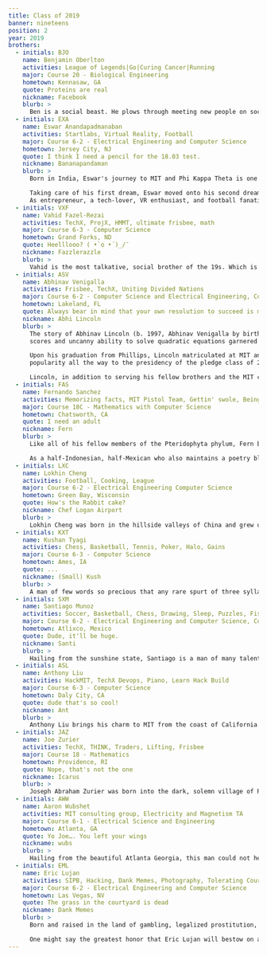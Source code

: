 ```yaml
---
title: Class of 2019
banner: nineteens
position: 2
year: 2019
brothers:
  - initials: BJO
    name: Benjamin Oberlton
    activities: League of Legends|Go|Curing Cancer|Running
    major: Course 20 - Biological Engineering
    hometown: Kennasaw, GA
    quote: Proteins are real
    nickname: Facebook
    blurb: >
      Ben is a social beast. He plows through meeting new people on social media and in real life. That's just how he rolls. He is loves Chinese food, people, and culture. While Ben thinks he has unparalleled physical fitness…yeah he actually is probably the most cut PKT brother. However, his newfound addiction to video games and Chinese girls will prove to his downfall. Let's just hope he cures cancer before that.
  - initials: EXA
    name: Eswar Anandapadmanaban
    activities: Startlabs, Virtual Reality, Football
    major: Course 6-2 - Electrical Engineering and Computer Science
    hometown: Jersey City, NJ
    quote: I think I need a pencil for the 18.03 test.
    nickname: Bananapandaman
    blurb: >
      Born in India, Eswar's journey to MIT and Phi Kappa Theta is one that epitomizes the American Dream. After moving to the United States as a four year old to Jersey City, he had two equally ambitious dreams. The first of which was cheering for the Dallas Cowboys, his favorite football team, in a Super Bowl game. Unfortunately, no medical technology existed at the time to keep Eswar alive for the next few centuries to achieve his first dream. Due to this desperate realization, Eswar began to experiment with medical devices and devised the "ThereNIM," a touchless respiratory non-invasive monitor. No longer would Eswar have to worry about monitoring his respiratory health while he watched in agony as his Dallas Cowboys fall short of the Super Bowl once again during the playoffs. Eswar later submitted the ThereNIM into various science fairs and competition, such as the Intel Science Talent Search and received countless recognitions.

      Taking care of his first dream, Eswar moved onto his second dream, ironically, virtual reality. After realizing that the Dallas Cowboys doesn't necessarily have to win in reality, Eswar quickly moved to the prospects and opportunities of virtual reality. Missing the extremely obvious opportunity of virtual reality with realistic pornography, Eswar decided instead to concentrate on the idea of 360 video-conferencing. Founding his company, Virtuo, with other like-minded partners, Eswar is constantly looking for ways to make this VR dream, a reality.
      As entrepreneur, a tech-lover, VR enthusiast, and football fanatic, Eswar contributes to the Phi Kappa Theta Brotherhood in countless ways. His never ending journey to seek for the answers brings a quality of curiosity and inspiration to the house. His loyalty and dedication to the brotherhood is undeniable and true.
  - initials: VXF
    name: Vahid Fazel-Rezai
    activities: TechX, ProjX, HMMT, ultimate frisbee, math
    major: Course 6-3 - Computer Science
    hometown: Grand Forks, ND
    quote: Heelllooo? ( •̀ o •́ )_/¯
    nickname: Fazzlerazzle
    blurb: >
      Vahid is the most talkative, social brother of the 19s. Which is kind of surprising when you think about it since he grew up in North Dakota! Yes, people actually live there. When he's not lighting up a room with his gregarious personality -- or pulling a triple all-nighter to finish his 8 psets -- you can find him on the field playing a spontaneous game of sportsball. He may seem a bit intense when you first meet him, but deep down he's truly a very sweet, talented, humble guy. Probably because he's actually from Canada (no, like he's actually Canadian, pls don't tell the cops). Anyway, talk to Vahid! He loves talking.
  - initials: ASV
    name: Abhinav Venigalla
    activities: Frisbee, TechX, Uniting Divided Nations
    major: Course 6-2 - Computer Science and Electrical Engineering, Course 8 - Physics
    hometown: Lakeland, FL
    quote: Always bear in mind that your own resolution to succeed is more important than any other.
    nickname: Abhi Lincoln
    blurb: >
      The story of Abhinav Lincoln (b. 1997, Abhinav Venigalla by birth) is, put shortly, the story of success, of dedication, of making one's way up in the land of dreams and opportunity. Lincoln hails from a log cabin in the quiet suburbs of Lakeland, FL, where, even as a young boy, he showed immense academic and social prowess, blossoming in his environs and being a natural leader, in school and elsewhere. He first rose to international prominence in middle school, where his nearly-unparalleled SAT
      scores and uncanny ability to solve quadratic equations garnered the attention of local and global news media. In school, Lincoln made various contribution to the field of mathematics, even creating an algorithm to find the determinant of a four-by-four matrix. Galvanized by success, Lincoln was driven to move to Andover, MA, where he enrolled in the prestigious Phillips Academy, honing his intellectual and interpersonal abilities in the hopes of turning himself into the ultimate polymath -- the true paragon of the modern-day Renaissance Man.

      Upon his graduation from Phillips, Lincoln matriculated at MIT and joined Phi Kappa Theta. During his early days at PKT, it was immediately clear that he was different -- a man as well-at-ease building a speaker as he was at being a public speaker. His unique, prodigious, and eclectic set of talents, coupled with his perfect moral compass, innate ability to unite various disjoint parties and effortless charisma, made him a natural leader within the fraternity. Lincoln, true to his name, rode a wave of
      popularity all the way to the presidency of the pledge class of 2019, uniting and providing vision and leadership for the rest of us mere mortals. Abhi, as he insisted on being known (finding even Mr. President too lofty a title for his humble demeanor), was a kind, insightful, and benevolent leader, and always took his utmost care and precision in matters relating to PKT, making countless sacrifices to serve as a true cornerstone of our organization and perhaps being one of the greatest brothers PKT has ever known.

      Lincoln, in addition to serving his fellow brothers and the MIT communtiy as a whole, also enjoys electrical engineering and computer science, working with TechX to organize one of the nation's largest and most prominent hackathons. In his (admittedly meagre) spare time, he can be found participating in sports, playing music, socializing with his fellow countrymen, and dreaming up ways to better lead a world that so desperately needs him.
  - initials: FAS
    name: Fernando Sanchez
    activities: Memorizing facts, MIT Pistol Team, Gettin' swole, Being watered, Topiary
    major: Course 18C - Mathematics with Computer Science
    hometown: Chatsworth, CA
    quote: I need an adult
    nickname: Fern
    blurb: >
      Like all of his fellow members of the Pteridophyta phylum, Fern began his life as a humble spore and spent many days undergoing vigorous mitosis before growing into the proud, leafy thicket we all know and love. Fern's true coming-of-age came during his days as a high school student in the Valley, when he regularly studied and photosynthesized for upwards of 40 hours a day to ensure that he would earn the highest score in Academic Decathlon history as a senior. (Fern no longer holds this record, but as he'll tell you, this is total bullshit, since the scores this year were hell of inflated and he's still number one all time.)

      As a half-Indonesian, half-Mexican who also maintains a poetry blog, Fern is responsible in more ways than one for improving the overall culture of PKT. He likes listening to music that was made by anyone who is Korean and female, and he likes playing video games that were made by the folks who make League of Legends. Due to his subtle wit, his Wikipedia-like knowledge of 19th century French painters, and the flashes of true, virtuoso-like brilliance he displays at pong, Fern is also a well-liked presence around the house. One of the most personable shrubs you'll ever meet, Fern is definitely worth spending some time with if you get a chance; it's much more fun than watching grass grow.
  - initials: LXC
    name: Lokhin Cheng
    activities: Football, Cooking, League
    major: Course 6-2 - Electrical Engineering Computer Science
    hometown: Green Bay, Wisconsin
    quote: How's the Rabbit cake?
    nickname: Chef Logan Airport
    blurb: >
      Lokhin Cheng was born in the hillside valleys of China and grew up in the tundra of Green Bay Wisconsin. Raised with football in his veins, he's watched the highs and lows of his favorite football team – the Packers. As his nickname indicates, he's a highly competent chef, dedicating even six+ hours to perfect dishes, referring to lessons from working at his aunt's Chinese restaurant. If you run into Chef Logan, you'll probably find him making up phrases and pronunciations that only he can understand. You might find him enjoying some "rabbit cake," or practicing the art of "torched field warfare." Lokhin is one of the most dedicated and hard working brothers at PKT as you'll normally find him in his room working hard on a PSET while singing out of tune to Maroon 5 and Coldplay. Be sure to get to know Lokhin, one of the nicest brothers of the class of 2019.
  - initials: KXT
    name: Kushan Tyagi
    activities: Chess, Basketball, Tennis, Poker, Halo, Gains
    major: Course 6-3 - Computer Science
    hometown: Ames, IA
    quote: ...
    nickname: (Small) Kush
    blurb: >
      A man of few words so precious that any rare spurt of three syllables he utters are regarded by preeminent scholars of our day as equal to epic fables of old. The talent coursing through his veins stemming from his superlative bloodline is evident; he is king on the court, dropping buckets left and right, and he is supreme on the board, crushing worthy opponents blindfolded. One would have better luck attempting to coax state secrets from a hardened war veteran than reading his poker face and luck is always on his side. He is a man of extremes, always pushing his limits, whether it be maxing out his bench without a spotter, or wrestling wild bears in the depths of PKT. He'll ace every serve and go flawless any team slayer match. Always willing to listen and offer his wisdom, Kushan is truly a gentleman and a scholar.
  - initials: SXM
    name: Santiago Munoz
    activities: Soccer, Basketball, Chess, Drawing, Sleep, Puzzles, Fishing, League, Dota
    major: Course 6-2 - Electrical Engineering and Computer Science, Course 2 - Mechanical Engineering
    hometown: Atlixco, Mexico
    quote: Dude, it'll be huge.
    nickname: Santi
    blurb: >
      Hailing from the sunshine state, Santiago is a man of many talents. From the beginning, Santi was destined to be a great soccer player. Instead of accepting one of his many offers to play in the English Premier League, Santi decided to take his talents to Cambridge and join the PKT intramural team. As hardworking as he is gifted, Santiago plans on majoring in mechanical engineering, electrical engineering, and computer science. When he's not psetting or breaking ankles on the soccer field, you'll find Santi partying hard or blowing off steam with some League of Legends.
  - initials: ASL
    name: Anthony Liu
    activities: HackMIT, TechX Devops, Piano, Learn Hack Build
    major: Course 6-3 - Computer Science
    hometown: Daly City, CA
    quote: dude that's so cool!
    nickname: Ant
    blurb: >
      Anthony Liu brings his charm to MIT from the coast of California. They call him Ant, not because it happens to be the first three letters of his name, but because of the fact that he can lift hundreds of times his body weight. Half-Brazilian and half-Chinese, he can do virtually anything when he combines his intelligence with artificial intelligence. He's currently working on a Javascript program to fix global warming, and after that he plans to start a company that uses machine learning to schedule your day. Until then, you can always count on him to brighten your day with his sweet smile or dazzle your ears with his piano improv. Cheerful, kind, and valiant, he's one of the best guys you can get to know around MIT.
  - initials: JAZ
    name: Joe Zurier
    activities: TechX, THINK, Traders, Lifting, Frisbee
    major: Course 18 - Mathematics
    hometown: Providence, RI
    quote: Nope, that's not the one
    nickname: Icarus
    blurb: >
      Joseph Abraham Zurier was born into the dark, solemn village of Rhode Island. In the same way that goldfish grow to the size of their bowls, so did the people of this small village; young Joseph and his people were inexplicably small, both in height and in gains. As young Joseph progressed through school and life, he developed a particular affinity for mathematics. The legend has it that he completed AP Calculus by 8th grade, a feat accomplished by a phenomenal few. The summer after his Freshman year of high school, the young Joseph Abraham got his first taste of life beyond the small village of Rhode Island. He attended a summer program for mathematics in Boston called "PROMYS" to further advance his mathematical education in ways his small town high school could not. Young Joseph's time at PROMYS was a formative experience. After being exposed to the vast world of mathematics, young Joseph's body, like that of the goldfish, expanded to fill his new world and he grew a whopping 6 feet almost overnight. Today he stands at a proud 6'3" (although he ironically despises computer science) as the second tallest brother in the house. No longer the small child he once was, a newly developed Joe returned from PROMYS ready to conquer every challenge that came his way. After three more years of high school (and three more summers of PROMYS), Joe found his way to MIT and our fraternity. Though Joe had grown to heights beyond that of the average human, he still possessed the gains of a newly born goldfish and at MIT he was determined to change that. Under the guidance of Brophet Sidd [blessed be His name] Joe lifted his first bar and has sworn to never turn back. On his journey to make the gains Joe has faced many struggles such as the Day of Legs or the Chicken of the Maseeh Desert, yet he has survived them all. Joe has applied this same determination to his academics as well, taking the highest math offered for undergraduates in Freshman year. Being the most academically successful of the 19's is an incredible feat, but can Joe maintain his success? Joe hopes to soar high above the others, but will he, like Icarus, lose his wings and fall? Only time will tell. For now, only one thing is certain: Joseph Abraham Zurier flies high and proud among the class of 2019.
  - initials: AWW
    name: Aaron Wubshet
    activities: MIT consulting group, Electricity and Magnetism TA
    major: Course 6-1 - Electrical Science and Engineering
    hometown: Atlanta, GA
    quote: Yo Joe…. You left your wings
    nickname: wubs
    blurb: >
      Hailing from the beautiful Atlanta Georgia, this man could not help but take every gold medal that was given in high school Science Olympiad. Not that there are some other kids from Georgia that are salty or anything, it's just a fun fact. Anyway, Wubshet has a niche for just making sure everything goes smoothly. Whether that be TAing an 8.02 class and making sure your pset gets in on time, making sure some randos that Kushan let into a PKT party don't start up any trouble, or making sure that he is well rested during a 12 hr. 2019 pkt team coding challenge, Wubshet will make sure he is ready to help. In all realness, Wubshet makes sure that when things get out of hand that everyone comes back to Earth and is able to think rationally about what is going on around them. He is an integral part of the pkt class of 2019 and we don't know what we would do without him.
  - initials: EML
    name: Eric Lujan
    activities: SIPB, Hacking, Dank Memes, Photography, Tolerating Course 18's
    major: Course 6-2 - Electrical Engineering and Computer Science
    hometown: Las Vegas, NV
    quote: The grass in the courtyard is dead
    nickname: Dank Memes
    blurb: >
      Born and raised in the land of gambling, legalized prostitution, midget Eiffel Towers, Trump Hotels, and Harry Reid that is Nevada, Eric Lujan led a life of unprecedented sophistication. While attending the most prestigious high in Nevada, Coronado High School, Eric cultivated his sense of culture and taste - slowly learning the valuable skill of crafting the masterpieces that are today known as Dank Memes. Having outgrown his desert utopia, Eric set his sights, only slightly obstructed by hipster glasses and a camera viewfinder, for MIT. Nowadays one can find Eric working away at the Student Information Processing Board, climbing on top of rooftops (shhh), or hanging out at East Campus, where his home-baked cookies and hot chocolate comfort weary PSet-ers from miles around. If the situation is dire, one can also summon Eric Lujan by blasting his infamous call which can be heard at https://goo.gl/CMfOA3

      One might say the greatest honor that Eric Lujan will bestow on a fellow human being is the honor of being on his email list. It is rumored that the transcendent high one derives from being added to "I-like-you-for-some-reason" rivals that of tripping on acid and cocaine at the same time. When one is not receiving dank emails from Eric detailing PSet plans or food runs, one can still marvel at his stunning photography that covers his Facebook wall like tents cover Kresge.
---
```

